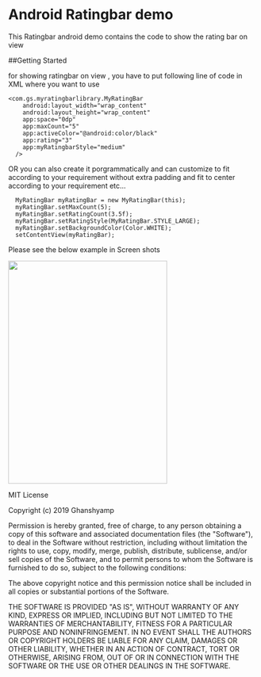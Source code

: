 # Android Ratingbar demo
This Ratingbar android demo contains the code to show the rating bar on view

##Getting Started

for showing ratingbar on view , you have to put following line of code in XML where you want to use

```
<com.gs.myratingbarlibrary.MyRatingBar
    android:layout_width="wrap_content"
    android:layout_height="wrap_content"
    app:space="0dp"
    app:maxCount="5"
    app:activeColor="@android:color/black"
    app:rating="3"
    app:myRatingbarStyle="medium"
  />
  ```


   OR
you can also create it porgrammatically and can customize to fit according to your requirement without extra padding and fit to center according to your requirement etc...

```
  MyRatingBar myRatingBar = new MyRatingBar(this);
  myRatingBar.setMaxCount(5);
  myRatingBar.setRatingCount(3.5f);
  myRatingBar.setRatingStyle(MyRatingBar.STYLE_LARGE);
  myRatingBar.setBackgroundColor(Color.WHITE);
  setContentView(myRatingBar);
```

Please see the below example in Screen shots

<img src="https://cloud.githubusercontent.com/assets/13448460/21808513/a865643c-d769-11e6-8629-91e7cdd1d4a7.png" data-canonical-src="https://cloud.githubusercontent.com/assets/13448460/21808513/a865643c-d769-11e6-8629-91e7cdd1d4a7.png" width="320" height="450" />


MIT License

Copyright (c) 2019 Ghanshyamp

Permission is hereby granted, free of charge, to any person obtaining a copy
of this software and associated documentation files (the "Software"), to deal
in the Software without restriction, including without limitation the rights
to use, copy, modify, merge, publish, distribute, sublicense, and/or sell
copies of the Software, and to permit persons to whom the Software is
furnished to do so, subject to the following conditions:

The above copyright notice and this permission notice shall be included in all
copies or substantial portions of the Software.

THE SOFTWARE IS PROVIDED "AS IS", WITHOUT WARRANTY OF ANY KIND, EXPRESS OR
IMPLIED, INCLUDING BUT NOT LIMITED TO THE WARRANTIES OF MERCHANTABILITY,
FITNESS FOR A PARTICULAR PURPOSE AND NONINFRINGEMENT. IN NO EVENT SHALL THE
AUTHORS OR COPYRIGHT HOLDERS BE LIABLE FOR ANY CLAIM, DAMAGES OR OTHER
LIABILITY, WHETHER IN AN ACTION OF CONTRACT, TORT OR OTHERWISE, ARISING FROM,
OUT OF OR IN CONNECTION WITH THE SOFTWARE OR THE USE OR OTHER DEALINGS IN THE
SOFTWARE.
